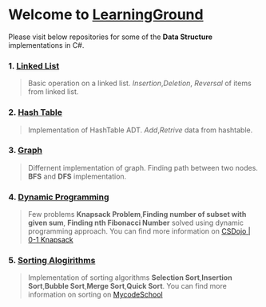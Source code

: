 # Welcome to [LearningGround](http://learningground.in)
Please visit below repositories for some of the **Data Structure** implementations in C#.

### 1. <a href="https://github.com/abhikgeek/Linked-List" target="_blank"> Linked List </a>
> Basic operation on a linked list.
> *Insertion*,*Deletion*, *Reversal* of items from linked list.
 
### 2. <a href="https://github.com/abhikgeek/HashTable" target="_blank"> Hash Table </a>
 > Implementation of HashTable ADT.
 > *Add*,*Retrive* data from hashtable.
  
### 3. <a href="https://github.com/abhikgeek/Graph" target="_blank"> Graph </a>
> Differnent implementation of graph. 
> Finding path between two nodes. **BFS** and **DFS** implementation.
     
### 4. <a href="https://github.com/abhikgeek/Dynamic-Programming" target="_blank"> Dynamic Programming </a>
> Few problems **Knapsack Problem**,**Finding number of subset with given sum**, **Finding nth Fibonacci Number** solved 
> using dynamic programming approach. 
> You can find more information on [CSDojo | 0-1 Knapsack](https://www.youtube.com/watch?v=xOlhR_2QCXY)
    
### 5. <a href="https://github.com/abhikgeek/SortingAlgorithms" target="_blank"> Sorting Alogirithms </a>
> Implementation of sorting algorithms **Selection Sort**,**Insertion Sort**,**Bubble Sort**,**Merge Sort**,**Quick Sort**.
> You can find more information on sorting on [MycodeSchool](https://www.youtube.com/user/mycodeschool)
